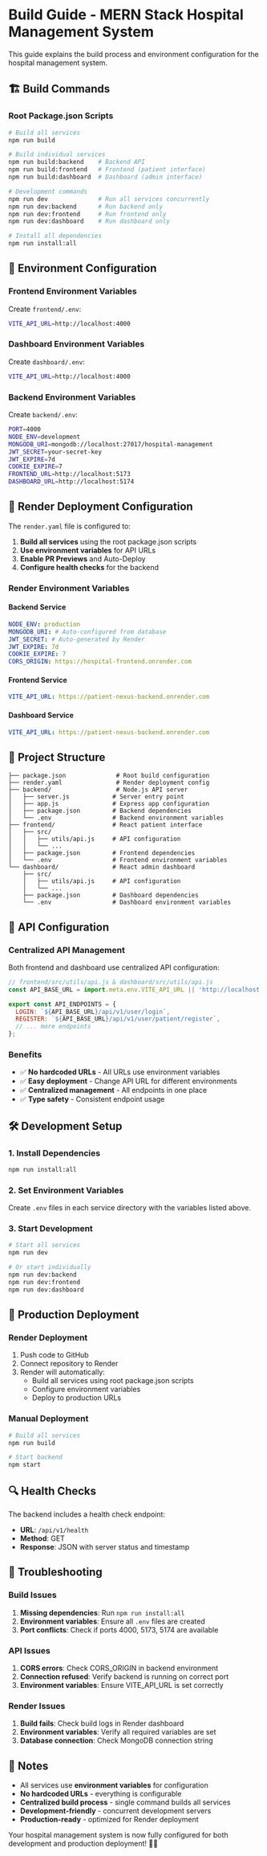 # Build Guide - MERN Stack Hospital Management System

This guide explains the build process and environment configuration for the hospital management system.

## 🏗️ Build Commands

### Root Package.json Scripts

```bash
# Build all services
npm run build

# Build individual services
npm run build:backend    # Backend API
npm run build:frontend   # Frontend (patient interface)
npm run build:dashboard  # Dashboard (admin interface)

# Development commands
npm run dev              # Run all services concurrently
npm run dev:backend      # Run backend only
npm run dev:frontend     # Run frontend only
npm run dev:dashboard    # Run dashboard only

# Install all dependencies
npm run install:all
```

## 🔧 Environment Configuration

### Frontend Environment Variables
Create `frontend/.env`:
```bash
VITE_API_URL=http://localhost:4000
```

### Dashboard Environment Variables
Create `dashboard/.env`:
```bash
VITE_API_URL=http://localhost:4000
```

### Backend Environment Variables
Create `backend/.env`:
```bash
PORT=4000
NODE_ENV=development
MONGODB_URI=mongodb://localhost:27017/hospital-management
JWT_SECRET=your-secret-key
JWT_EXPIRE=7d
COOKIE_EXPIRE=7
FRONTEND_URL=http://localhost:5173
DASHBOARD_URL=http://localhost:5174
```

## 🚀 Render Deployment Configuration

The `render.yaml` file is configured to:

1. **Build all services** using the root package.json scripts
2. **Use environment variables** for API URLs
3. **Enable PR Previews** and Auto-Deploy
4. **Configure health checks** for the backend

### Render Environment Variables

#### Backend Service
```yaml
NODE_ENV: production
MONGODB_URI: # Auto-configured from database
JWT_SECRET: # Auto-generated by Render
JWT_EXPIRE: 7d
COOKIE_EXPIRE: 7
CORS_ORIGIN: https://hospital-frontend.onrender.com
```

#### Frontend Service
```yaml
VITE_API_URL: https://patient-nexus-backend.onrender.com
```

#### Dashboard Service
```yaml
VITE_API_URL: https://patient-nexus-backend.onrender.com
```

## 📁 Project Structure

```
├── package.json              # Root build configuration
├── render.yaml               # Render deployment config
├── backend/                  # Node.js API server
│   ├── server.js            # Server entry point
│   ├── app.js               # Express app configuration
│   ├── package.json         # Backend dependencies
│   └── .env                 # Backend environment variables
├── frontend/                # React patient interface
│   ├── src/
│   │   ├── utils/api.js     # API configuration
│   │   └── ...
│   ├── package.json         # Frontend dependencies
│   └── .env                 # Frontend environment variables
└── dashboard/               # React admin dashboard
    ├── src/
    │   ├── utils/api.js     # API configuration
    │   └── ...
    ├── package.json         # Dashboard dependencies
    └── .env                 # Dashboard environment variables
```

## 🔄 API Configuration

### Centralized API Management

Both frontend and dashboard use centralized API configuration:

```javascript
// frontend/src/utils/api.js & dashboard/src/utils/api.js
const API_BASE_URL = import.meta.env.VITE_API_URL || 'http://localhost:4000';

export const API_ENDPOINTS = {
  LOGIN: `${API_BASE_URL}/api/v1/user/login`,
  REGISTER: `${API_BASE_URL}/api/v1/user/patient/register`,
  // ... more endpoints
};
```

### Benefits
- ✅ **No hardcoded URLs** - All URLs use environment variables
- ✅ **Easy deployment** - Change API URL for different environments
- ✅ **Centralized management** - All endpoints in one place
- ✅ **Type safety** - Consistent endpoint usage

## 🛠️ Development Setup

### 1. Install Dependencies
```bash
npm run install:all
```

### 2. Set Environment Variables
Create `.env` files in each service directory with the variables listed above.

### 3. Start Development
```bash
# Start all services
npm run dev

# Or start individually
npm run dev:backend
npm run dev:frontend
npm run dev:dashboard
```

## 🚀 Production Deployment

### Render Deployment
1. Push code to GitHub
2. Connect repository to Render
3. Render will automatically:
   - Build all services using root package.json scripts
   - Configure environment variables
   - Deploy to production URLs

### Manual Deployment
```bash
# Build all services
npm run build

# Start backend
npm start
```

## 🔍 Health Checks

The backend includes a health check endpoint:
- **URL**: `/api/v1/health`
- **Method**: GET
- **Response**: JSON with server status and timestamp

## 🚨 Troubleshooting

### Build Issues
1. **Missing dependencies**: Run `npm run install:all`
2. **Environment variables**: Ensure all `.env` files are created
3. **Port conflicts**: Check if ports 4000, 5173, 5174 are available

### API Issues
1. **CORS errors**: Check CORS_ORIGIN in backend environment
2. **Connection refused**: Verify backend is running on correct port
3. **Environment variables**: Ensure VITE_API_URL is set correctly

### Render Issues
1. **Build fails**: Check build logs in Render dashboard
2. **Environment variables**: Verify all required variables are set
3. **Database connection**: Check MongoDB connection string

## 📝 Notes

- All services use **environment variables** for configuration
- **No hardcoded URLs** - everything is configurable
- **Centralized build process** - single command builds all services
- **Development-friendly** - concurrent development servers
- **Production-ready** - optimized for Render deployment

Your hospital management system is now fully configured for both development and production deployment! 🏥✨ 